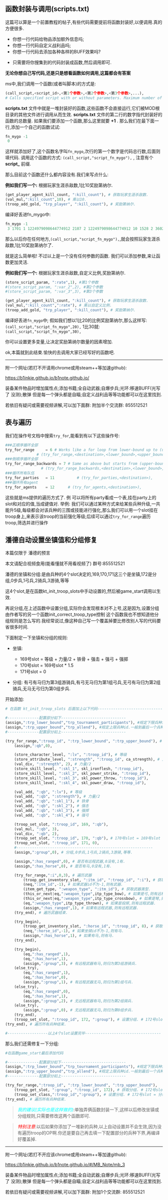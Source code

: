 ## 函数封装与调用(scripts.txt)

这篇可以算是一个前置教程的帖子,有些代码需要提前将函数封装好,以便调用.真的方便很多.

- 你想一行代码给物品添加额外信息吗;
- 你想一行代码自定义战利品吗;
- 你想一行代码去添加各种各样的BUFF效果吗?

* 只需要将你搜集到的代码封装成函数,然后调用即可.

**无论你想自己写代码,还是只是想看函数如何调用,这篇都会有答案** 

ms中,我们调用一个函数(或者叫脚本)的方式是:

```python
(call_script,<script_id>,<第1个参数>,<第2个参数>,<第3个参数>,...),
# Calls specified script with or without parameters. Maximum number of parameters you can pass with the operation is 16.
```

**scripts.txt** 文件中就是一堆封装好的函数,这些函数不会直接运行,它们被MOD根目录的其他文件进行调用从而生效.
**scripts.txt** 文件的第二行的数字指代封装好的函数的总数量. 如果我们要添加一个函数,那么这里就要 **+1** .
那么我们在最下面一行,添加一个自己的函数试试:

```python
fn_mygo -1
 0
```

这样就添加好了,这个函数名字叫`fn_mygo`,次行的第一个数字是代码总行数,后面则填代码.
调用这个函数的方式: `(call_script,"script_fn_mygo"),` , 注意有个 **script_** 前缀.

那么目前这个函数还什么都内容没有.我们来写点什么:

**例如我们写一个:** 根据玩家生涯杀敌数,1比10奖励第纳尔.

```python
(get_player_agent_kill_count, ":kill_count"), # 获取玩家生涯杀敌数.
(val_mul,":kill_count",10), # 乘以10.
(troop_add_gold, "trp_player", ":kill_count"), # 奖励第纳尔.
```

编译好丢进fn_mygo中:

```python
fn_mygo -1
 3 1701 1 1224979098644774912 2107 2 1224979098644774912 10 1528 2 360287970189639680 1224979098644774912 
```

那么以后你在任何地方,`(call_script,"script_fn_mygo"),`,就会按照玩家生涯杀敌数,1比10奖励第纳尔了.

就是这么简单啦! 不过以上是一个没有任何参数的函数. 我们可以添加参数,来让函数更加灵活.

**例如我们写一个:** 根据玩家生涯杀敌数,自定义比例,奖励第纳尔.

```python
(store_script_param, ":rate",1), #第1个参数
#(store_script_param, ":var_2",2), #第2个参数
#(store_script_param, ":var_3",3), #第3个参数

(get_player_agent_kill_count, ":kill_count"), # 获取玩家生涯杀敌数.
(val_mul,":kill_count",":rate"), # 乘以自定义比例.
(troop_add_gold, "trp_player", ":kill_count"), # 奖励第纳尔.
```

编译好丢进`fn_mygo`中;
假如我们想以1比20的比例奖励第纳尔,那么这样写:`(call_script,"script_fn_mygo",20),`
1比30就:`(call_script,"script_fn_mygo",30),`

你可以设置更多变量,让决定奖励第纳尔数量的因素增加.


ok,本篇就到此结束.愉快的去调用大家已经写好的函数吧.



***

附一个网址(若打不开请用chrome或用steam++等加速github):

https://b1inkie.github.io/b1note.github.io/

装备某件物品时增加属性点;添加书籍;全自动武器;自爆步兵;光环:移速BUFF(光写了 没测);散弹 但是每一个弹头都是自瞄;自定义战利品等等功能都可以在这里找到.

若依旧有疑问或需要视频讲解,可以加下面群:
附加半个交流群: 855512521

## 表与遍历

我们在操作号文档中搜索`try_for`,能看到有以下这些操作号:

```python
###正顺序循环全部
try_for_range     = 6 # Works like a for loop from lower-bound up to (upper-bound - 1)
		      # (try_for_range,<destination>,<lower_bound>,<upper_bound>),
###倒顺序循环全部
try_for_range_backwards = 7	# Same as above but starts from (upper-bound - 1) down-to lower bound.
				# (try_for_range_backwards,<destination>,<lower_bound>,<upper_bound>),
###循环所有队伍
try_for_parties   = 11          # (try_for_parties,<destination>),
###循环所有agent
try_for_agents    = 12		# (try_for_agents,<destination>),
```

这些就是ms提供的遍历方式了. 例 可以将所有party看成一个表,挂在party上的slot和对应的值,当成键值对.
举例:
我们可以通过某种方式来给某些兵种升级,一共能升5级,每级都会对该兵种的三围或技能进行强化,那么我们可以用一个slot挂在troop身上,来表示该troop的当前强化等级;后续可以通过`try_for_range`遍历troop,筛选并进行操作

## 潘德自动设置坐镇值和分组修复

本篇仅限于 潘德的预言

本文请配合视频食用(能看懂就不用看视频了) 群号:855512521

潘德的坐镇和分组:是由兵种的4个slot决定的,169,170,171这三个是坐镇,172是分组,0步兵,1弓兵,2骑兵,3游骑,等等

这4个slot,是在函数kt_init_troop_slots中手动设置的,然后被game_start调用以生效.

再说分组,在上述函数中设置分组,实际你会发现根本对不上号,这是因为,设置分组由作者写的另一个函数init_correct_troop_type控制
这个函数我也不想知道他分组规则是怎么写的.我经常说过,像这种自己写一个覆盖掉要比修改别人写的代码要省很多时间.

下面制定一下坐镇和分组的规则:
- 坐镇:
	* 169号slot = 等级 + 力量/2 + 铁骨 + 强击 + 强弓 + 强掷 
	* 170号slot = 169号slot * 1.5
	* 171号slot = 0

- 分组: 有弓有马归为第3组游骑兵,有弓无马归为第1组弓兵,无弓有马归为第2组骑兵,无马无弓归为第0组步兵.

开始添加:

```python
# 在函数 kt_init_troop_slots 后面加上以下代码-------------------------------------

#--------------配置部分如下-----------------------------
(assign,":trp_lower_bound","trp_tournament_participants"), #规定下限兵种id.一般从trp_player后面一个开始
(assign,":trp_upper_bound","trp_allend"), #规定上限兵种id.一般到最后一个兵种的后面一个兵种
#--------------配置部分如上-----------------------------

(try_for_range,":troop_id", ":trp_lower_bound", ":trp_upper_bound"), # 遍历所有兵种,计算坐镇slot的值.
    (assign,":qb",0),

    (store_character_level, ":lv", ":troop_id"), # 等级
    (store_attribute_level, ":strength", ":troop_id", ca_strength), # 力量
    (val_div, ":strength", 2), # 力量/2
    (store_skill_level, ":skl_1", skl_ironflesh, ":troop_id"),
    (store_skill_level, ":skl_2", skl_power_strike, ":troop_id"),
    (store_skill_level, ":skl_3", skl_power_throw, ":troop_id"),
    (store_skill_level, ":skl_4", skl_power_draw, ":troop_id"),

    (val_add, ":qb", ":lv"), # 等级
    (val_add, ":qb", ":strength"), # 力量/2
    (val_add, ":qb", ":skl_1"), # 铁骨
    (val_add, ":qb", ":skl_2"), # 强击
    (val_add, ":qb", ":skl_3"), # 强掷
    (val_add, ":qb", ":skl_4"), # 强弓

    (troop_set_slot, ":troop_id", 169, ":qb"), 
    (val_mul, ":qb", 3), 
    (val_div, ":qb", 2),
    (troop_set_slot, ":troop_id", 170, ":qb"), # 170号slot = 169号slot * 1.5
    (troop_set_slot, ":troop_id", 171, 0), 
    #-------------------------------------------------------------
    (assign,":group",0), # 分组,0步兵,1弓兵,2骑兵,3游骑,等等.

    (assign,":has_ranged",0), # 是否有远程武器,0没有,1有.
    (assign,":has_horse",0), # 是否有马,0没有,1有.

    (try_for_range,":i",0,3), # 遍历武器
        (troop_get_inventory_slot, ":itm_id", ":troop_id", ":i"), # 获取武器id.
        (neq,":itm_id",-1), # 如果武器id不为-1,则有武器.
        (item_get_type, ":weapon_type", ":itm_id"), # 获取武器类型.
        (this_or_next|eq,":weapon_type",itp_type_bow), # 如果是弓,则有远程武器.
        (this_or_next|eq,":weapon_type",itp_type_crossbow), # 如果是弩,则有远程武器.
        (eq,":weapon_type",itp_type_thrown), # 如果是投掷,则有远程武器.
        (assign,":has_ranged",1), # 如果有远程武器,则有远程武器.
    (try_end), # 遍历武器结束.

    (try_begin),
        (troop_get_inventory_slot, ":horse_id", ":troop_id", 8), # 获取坐骑id.
        (neq,":horse_id",-1), # 如果坐骑id不为-1,则有马.
        (assign,":has_horse",1), # 如果有马,则有马.
    (try_end), 

    (try_begin), 
        (eq,":has_ranged",1),
        (eq,":has_horse",1),
        (assign,":group",3), # 有远程武器有马,则归为第3组游骑兵.
    (else_try), 
        (eq,":has_ranged",1),
        (eq,":has_horse",0),
        (assign,":group",1), # 有远程武器无马,则归为第1组弓兵.
    (else_try),
        (eq,":has_ranged",0),
        (eq,":has_horse",1),
        (assign,":group",2), # 无远程武器有马,则归为第2组骑兵.
    (else_try),
        (assign,":group",0), # 无远程武器无马,则归为第0组步兵.
    (try_end), 
    (troop_set_slot, ":troop_id", 172, ":group"), # 设置分组. # 172号slot = 分组.
(try_end), # 遍历所有兵种结束.

#------------------以上4个slot设置完毕----------------------------------
```

那么我们还需修复一下分组:

```python
#在函数game_start最后添加代码

#--------------配置部分如下-----------------------------
(assign,":trp_lower_bound","trp_tournament_participants"), #规定下限兵种id.一般从trp_player后面一个开始
(assign,":trp_upper_bound","trp_allend"), #规定上限兵种id.一般到最后一个兵种的后面一个兵种
#--------------配置部分如上-----------------------------

(try_for_range,":troop_id", ":trp_lower_bound", ":trp_upper_bound"), 
    (troop_get_slot, ":group", ":troop_id", 172), # 获取分组. # 172号slot = 分组.
    (troop_set_class,":troop_id",":group"), # 设置分组. # 172号slot = 分组. # 这里设置分组.
(try_end), # 遍历所有兵种结束.
```

><i style="color:aqua;">我的建议(实际也是这样做的)</i>:单独弄俩函数封装一下,这样以后修改坐镇或分组规则,只需要修改这两个函数即可.

><i style="color:red;">特别注意</i>:以后如果你添加了一堆新的兵种,以上自动设置并不会生效,因为没有遍历troop的OP啊.你还是要自己再去填一下配置部分的兵种下界,再编译好覆盖掉.

***

附一个网址(若打不开应该chrome或用steam++等加速github):

https://b1inkie.github.io/b1note.github.io/#/MB_Note/mb_3

装备某件物品时增加属性点;添加书籍;全自动武器;自爆步兵;光环:移速BUFF(光写了 没测);散弹 但是每一个弹头都是自瞄;自定义战利品等等功能都可以在这里找到.

若依旧有疑问或需要视频讲解,可以加下面群:
附加1个交流群: 855512521

